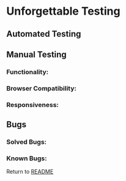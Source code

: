 # Unforgettable Testing
## Automated Testing  

## Manual Testing 
### Functionality:

### Browser Compatibility:

### Responsiveness:


## Bugs
### Solved Bugs:

### Known Bugs:


Return to [README](README.md)